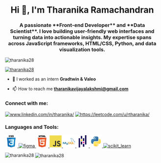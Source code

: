 <h1 align="center">Hi 👋, I'm Tharanika Ramachandran</h1>
<h3 align="center">A passionate **Front-end Developer** and **Data Scientist**. I love building user-friendly web interfaces and turning data into actionable insights. My expertise spans across JavaScript frameworks, HTML/CSS, Python, and data visualization tools.</h3>

<p align="left"> <img src="https://komarev.com/ghpvc/?username=tharanika28&label=Profile%20views&color=0e75b6&style=flat" alt="tharanika28" /> </p>

<p align="left"> <a href="https://github.com/ryo-ma/github-profile-trophy"><img src="https://github-profile-trophy.vercel.app/?username=tharanika28" alt="tharanika28" /></a> </p>

- 🔭 I worked as an intern **Gradtwin & Valeo**

- 📫 How to reach me **tharanikavijayalakshmi@gmail.com**

<h3 align="left">Connect with me:</h3>
<p align="left">
<a href="https://linkedin.com/in/www.linkedin.com/in/tharanika/" target="blank"><img align="center" src="https://raw.githubusercontent.com/rahuldkjain/github-profile-readme-generator/master/src/images/icons/Social/linked-in-alt.svg" alt="www.linkedin.com/in/tharanika/" height="30" width="40" /></a>
<a href="https://www.leetcode.com/https://leetcode.com/u/rtharanika/" target="blank"><img align="center" src="https://raw.githubusercontent.com/rahuldkjain/github-profile-readme-generator/master/src/images/icons/Social/leet-code.svg" alt="https://leetcode.com/u/rtharanika/" height="30" width="40" /></a>
</p>

<h3 align="left">Languages and Tools:</h3>
<p align="left"> <a href="https://www.w3schools.com/css/" target="_blank" rel="noreferrer"> <img src="https://raw.githubusercontent.com/devicons/devicon/master/icons/css3/css3-original-wordmark.svg" alt="css3" width="40" height="40"/> </a> <a href="https://www.figma.com/" target="_blank" rel="noreferrer"> <img src="https://www.vectorlogo.zone/logos/figma/figma-icon.svg" alt="figma" width="40" height="40"/> </a> <a href="https://www.w3.org/html/" target="_blank" rel="noreferrer"> <img src="https://raw.githubusercontent.com/devicons/devicon/master/icons/html5/html5-original-wordmark.svg" alt="html5" width="40" height="40"/> </a> <a href="https://developer.mozilla.org/en-US/docs/Web/JavaScript" target="_blank" rel="noreferrer"> <img src="https://raw.githubusercontent.com/devicons/devicon/master/icons/javascript/javascript-original.svg" alt="javascript" width="40" height="40"/> </a> <a href="https://www.mysql.com/" target="_blank" rel="noreferrer"> <img src="https://raw.githubusercontent.com/devicons/devicon/master/icons/mysql/mysql-original-wordmark.svg" alt="mysql" width="40" height="40"/> </a> <a href="https://pandas.pydata.org/" target="_blank" rel="noreferrer"> <img src="https://raw.githubusercontent.com/devicons/devicon/2ae2a900d2f041da66e950e4d48052658d850630/icons/pandas/pandas-original.svg" alt="pandas" width="40" height="40"/> </a> <a href="https://www.python.org" target="_blank" rel="noreferrer"> <img src="https://raw.githubusercontent.com/devicons/devicon/master/icons/python/python-original.svg" alt="python" width="40" height="40"/> </a> <a href="https://scikit-learn.org/" target="_blank" rel="noreferrer"> <img src="https://upload.wikimedia.org/wikipedia/commons/0/05/Scikit_learn_logo_small.svg" alt="scikit_learn" width="40" height="40"/> </a> </p>

<p><img align="left" src="https://github-readme-stats.vercel.app/api/top-langs?username=tharanika28&show_icons=true&locale=en&layout=compact" alt="tharanika28" /></p>

<p>&nbsp;<img align="center" src="https://github-readme-stats.vercel.app/api?username=tharanika28&show_icons=true&locale=en" alt="tharanika28" /></p>
